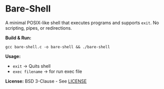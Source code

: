 # Bare-Shell  
A minimal POSIX-like shell that executes programs and supports `exit`. No scripting, pipes, or redirections.  

**Build & Run:** 
```
gcc bare-shell.c -o bare-shell && ./bare-shell
```  
**Usage:**  
- `exit` → Quits shell
- `exec filename` → for run exec file 

**License:** BSD 3-Clause - See [LICENSE](LICENSE)
